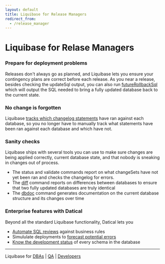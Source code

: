 ```yaml
---
layout: default
title: Liquibase for Release Managers
redirect_from:
  - /release_manager
---
```


# Liquibase for Relase Managers #

### Prepare for deployment problems

Releases don't always go as planned, and Liquibase lets you ensure your contingency plans are correct before each release. As you near a release, besides checking the updateSql output, you can also run [futureRollbackSql](documentation/rollback.html) which will output the SQL needed to bring a fully updated database back to the current state.

### No change is forgotten

Liquibase [tracks which changelog statements](documentation/databasechangelog.html) have ran against each database, so you no longer have to manually track what statements have been ran against each database and which have not.

### Sanity checks

Liquibase ships with several tools you can use to make sure changes are being applied correctly, current database state, and that nobody is sneaking in changes out of process.

* The status and validate commands report on what changeSets have not yet been ran and checks the changelog for errors.
* The [diff](/documentation/diff.html) command reports on differences between databases to ensure that two fully updated databases are truly identical
* The [dbdoc](/documentation/dbdoc.html) command generates documentation on the current database structure and its changes over time

### Enterprise features with Datical

Beyond all the standard Liquibase functionality, Datical lets you

* [Automate SQL reviews](http://datical.com) against business rules
* Simululate deployments to [forecast potential errors](http://datical.com)
* [Know the development status](http://datical.com) of every schema in the database

---

Liquibase for [DBAs](/dba.html) \| [QA](/qa.html) \| [Developers](/developer.html)